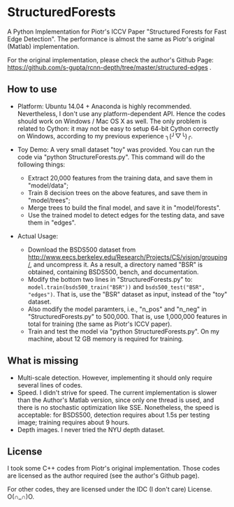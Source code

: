 StructuredForests
=================

A Python Implementation for Piotr's ICCV Paper "Structured Forests for Fast Edge Detection". The performance is almost
the same as Piotr's original (Matlab) implementation.

For the original implementation, please check the author's Github Page:
https://github.com/s-gupta/rcnn-depth/tree/master/structured-edges
.


## How to use
* Platform:
  Ubuntu 14.04 + Anaconda is highly recommended.
  Nevertheless, I don't use any platform-dependent API. Hence the codes should work on Windows / Mac OS X as well.
  The only problem is related to Cython: it may not be easy to setup 64-bit Cython correctly on Windows, according to
  my previous experience ╮(╯▽╰)╭.


* Toy Demo:
  A very small dataset "toy" was provided. You can run the code via "python StructureForests.py". This
  command will do the following things:
  * Extract 20,000 features from the training data, and save them in "model/data";
  * Train 8 decision trees on the above features, and save them in "model/trees";
  * Merge trees to build the final model, and save it in "model/forests".
  * Use the trained model to detect edges for the testing data, and save them in "edges".


* Actual Usage:
    * Download the BSDS500 dataset from http://www.eecs.berkeley.edu/Research/Projects/CS/vision/grouping/, 
      and uncompress it. As a result, a directory named "BSR" is obtained, containing BSDS500, bench, and documentation.
    * Modify the bottom two lines in "StructuredForests.py" to: 
      `model.train(bsds500_train("BSR"))` and `bsds500_test("BSR", "edges")`. That is, use the "BSR" dataset
      as input, instead of the "toy" dataset.
    * Also modify the model paramters, i.e., "n_pos" and "n_neg" in "StructuredForests.py" to 500,000. 
      That is, use 1,000,000 features in total for training (the same as Piotr's ICCV paper).
    * Train and test the model via "python StructuredForests.py". On my machine, about 12 GB memory is required
      for training.


## What is missing
* Multi-scale detection. However, implementing it should only require several lines of codes.
* Speed. I didn't strive for speed. The current implementation is slower than the Author's Matlab
  version, since only one thread is used, and there is no stochastic optimization like SSE. 
  Nonetheless, the speed is acceptable: for BSDS500, detection requires about 1.5s per testing image; 
  training requires about 9 hours.
* Depth images. I never tried the NYU depth dataset.


## License
I took some C++ codes from Piotr's original implementation. Those codes are licensed as the author required (see the
author's Github page).

For other codes, they are licensed under the IDC (I don't care) License. O(∩_∩)O.
